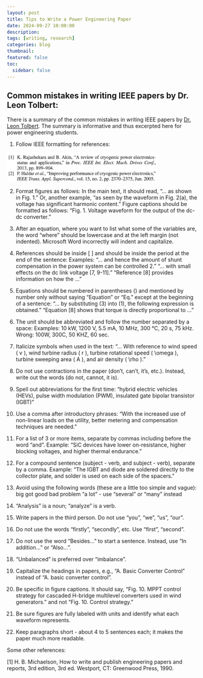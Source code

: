 ```yaml
---
layout: post
title: Tips to Write a Power Engineering Paper
date: 2024-09-27 10:00:00
description:
tags: [writing, research]
categories: blog
thumbnail:
featured: false
toc:
  sidebar: false
---
```


## Common mistakes in writing IEEE papers by Dr. Leon Tolbert:

There is a summary of the common mistakes in writing IEEE papers by [Dr. Leon Tolbert](https://web.eecs.utk.edu/~tolbert/).
The summary is informative and thus excerpted here for power engineering students.

1. Follow IEEE formatting for references:
<div style="text-align: left;">
  <img src="/assets/img/poster/IEEE_bib_format.png" alt="IEEE" style="width: 400px; height: auto;">
</div>

2. Format figures as follows:
In the main text, it should read, “… as shown in Fig. 1.”
Or, another example, “as seen by the waveform in Fig. 2(a), the voltage has significant harmonic content.”
Figure captions should be formatted as follows: “Fig. 1. Voltage waveform for the output of the dc-dc converter.”

3. After an equation, where you want to list what some of the variables are, the word “where” should be lowercase and at the left margin (not indented). Microsoft Word incorrectly will indent and capitalize.

4. References should be inside [ ] and should be inside the period at the end of the sentence:
Examples: “… and hence the amount of shunt compensation in the power system can be controlled 2.”
“… with small effects on the dc link voltage [7, 9-11].”
“Reference [8] provides information on how the …”

5. Equations should be numbered in parentheses () and mentioned by number only without saying “Equation” or “Eq.” except at the beginning of a sentence:
“… by substituting (3) into (1), the following expression is obtained.”
“Equation [8] shows that torque is directly proportional to …”

6. The unit should be abbreviated and follow the number separated by a space:
Examples: 10 kW, 1200 V, 5.5 mA, 10 MHz, 300 °C, 20 s, 75 kHz.
Wrong: 100W, 300C, 50 KHZ, 60 sec.

7. Italicize symbols when used in the text:
“… With reference to wind speed ( v ), wind turbine radius ( r ), turbine rotational speed ( \omega ), turbine sweeping area ( A ), and air density ( \rho ).”

8. Do not use contractions in the paper (don’t, can’t, it’s, etc.). Instead, write out the words (do not, cannot, it is).

9. Spell out abbreviations for the first time: “hybrid electric vehicles (HEVs), pulse width modulation (PWM), insulated gate bipolar transistor (IGBT)”

10. Use a comma after introductory phrases: “With the increased use of non-linear loads on the utility, better metering and compensation techniques are needed.”

11. For a list of 3 or more items, separate by commas including before the word “and”. Example: “SiC devices have lower on-resistance, higher blocking voltages, and higher thermal endurance.”

12. For a compound sentence (subject - verb, and subject - verb), separate by a comma. Example: “The IGBT and diode are soldered directly to the collector plate, and solder is used on each side of the spacers.”

13. Avoid using the following words (these are a little too simple and vague):
big
got
good
bad
problem
“a lot” - use “several” or “many” instead

14. “Analysis” is a noun; “analyze” is a verb.

15. Write papers in the third person. Do not use “you”, “we”, “us”, “our”.

16. Do not use the words “firstly”, “secondly”, etc. Use “first”, “second”.

17. Do not use the word “Besides…” to start a sentence. Instead, use “In addition…” or “Also…”.

18. “Unbalanced” is preferred over “imbalance”.

19. Capitalize the headings in papers, e.g., “A. Basic Converter Control” instead of “A. basic converter control”.

20. Be specific in figure captions. It should say, “Fig. 10. MPPT control strategy for cascaded H-bridge multilevel converters used in wind generators.” and not “Fig. 10. Control strategy.”

21. Be sure figures are fully labeled with units and identify what each waveform represents.

22. Keep paragraphs short - about 4 to 5 sentences each; it makes the paper much more readable.

Some other references:

[1] H. B. Michaelson, How to write and publish engineering papers and reports, 3rd edition, 3rd ed. Westport, CT: Greenwood Press, 1990.
